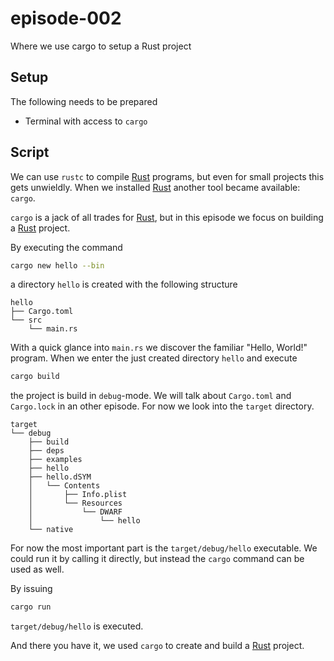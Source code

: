 # episode-002
Where we use cargo to setup a Rust project

## Setup
The following needs to be prepared

* Terminal with access to `cargo`

## Script

We can use `rustc` to compile [Rust][rust-lang] programs, but even for small projects this gets unwieldly. When we installed [Rust][rust-lang] another tool became available: `cargo`.

`cargo` is a jack of all trades for [Rust][rust-lang], but in this episode we focus on building a [Rust][rust-lang] project.

By executing the command

```sh
cargo new hello --bin
```

a directory `hello` is created with the following structure

```
hello
├── Cargo.toml
└── src
    └── main.rs
```

With a quick glance into `main.rs` we discover the familiar "Hello, World!" program. When we enter the just created directory `hello` and execute

```sh
cargo build
```

the project is build in `debug`-mode. We will talk about `Cargo.toml` and `Cargo.lock` in an other episode. For now we look into the `target` directory.

```
target
└── debug
    ├── build
    ├── deps
    ├── examples
    ├── hello
    ├── hello.dSYM
    │   └── Contents
    │       ├── Info.plist
    │       └── Resources
    │           └── DWARF
    │               └── hello
    └── native
```

For now the most important part is the `target/debug/hello` executable. We could run it by calling it directly, but instead the `cargo` command can be used as well.

By issuing

```sh
cargo run
```

`target/debug/hello` is executed.

And there you have it, we used `cargo` to create and build a [Rust][rust-lang] project.


[rust-lang]: https://www.rust-lang.org/